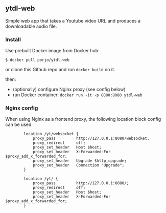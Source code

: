 ## ytdl-web

Simple web app that takes a Youtube video URL and produces a downloadable audio file.

### Install

Use prebuilt Docker image from Docker hub:
```
$ docker pull porjo/ytdl-web
```

or clone this Github repo and run `docker build` on it.

then:
- (optionally) configure Nginx proxy (see config below)
- run Docker container: `docker run -it -p 8080:8080 ytdl-web`

### Nginx config

When using Nginx as a frontend proxy, the following location block config can be used:


```
		location /yt/websocket {
			proxy_pass         http://127.0.0.1:8080/websocket;
			proxy_redirect     off;
			proxy_set_header   Host $host;
			proxy_set_header   X-Forwarded-For $proxy_add_x_forwarded_for;
			proxy_set_header   Upgrade $http_upgrade;
			proxy_set_header   Connection "Upgrade";
		}

		location /yt/ {
			proxy_pass         http://127.0.0.1:8080/;
			proxy_redirect     off;
			proxy_set_header   Host $host;
			proxy_set_header   X-Forwarded-For $proxy_add_x_forwarded_for;
		}
```
